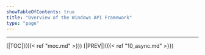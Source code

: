 ```yaml
---
showTableOfContents: true
title: "Overview of the Windows API Framework"
type: "page"
---
```




---
[|TOC|]({{< ref "moc.md" >}})
[|PREV|]({{< ref "10_async.md" >}})
